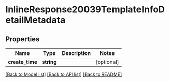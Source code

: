 # InlineResponse20039TemplateInfoDetailMetadata

## Properties
Name | Type | Description | Notes
------------ | ------------- | ------------- | -------------
**create_time** | **string** |  | [optional] 

[[Back to Model list]](../README.md#documentation-for-models) [[Back to API list]](../README.md#documentation-for-api-endpoints) [[Back to README]](../README.md)


